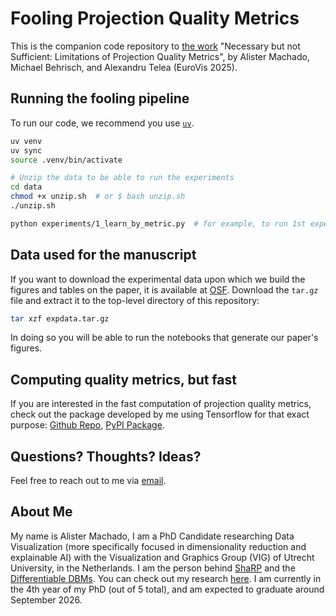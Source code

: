 # Fooling Projection Quality Metrics

This is the companion code repository to [the work](https://doi.org/10.1111/cgf.70101) "Necessary but not Sufficient: Limitations of Projection Quality Metrics", by Alister Machado, Michael Behrisch, and Alexandru Telea (EuroVis 2025).

## Running the fooling pipeline

To run our code, we recommend you use [`uv`](https://github.com/astral-sh/uv).

```sh
uv venv
uv sync
source .venv/bin/activate

# Unzip the data to be able to run the experiments
cd data
chmod +x unzip.sh  # or $ bash unzip.sh
./unzip.sh

python experiments/1_learn_by_metric.py  # for example, to run 1st experiment.
```

## Data used for the manuscript

If you want to download the experimental data upon which we build the figures and tables on the paper, it is available at [OSF](https://osf.io/9n6fs/?view_only=ca0a2b34f04e4335961b9481f3101ada). Download the `tar.gz` file and extract it to the top-level directory of this repository:

```sh
tar xzf expdata.tar.gz
```

In doing so you will be able to run the notebooks that generate our paper's figures.

## Computing quality metrics, but fast

If you are interested in the fast computation of projection quality metrics, check out the package developed by me using Tensorflow for that exact purpose: [Github Repo](https://github.com/amreis/tf-projection-qm), [PyPI Package](https://pypi.org/p/tensorflow-projection-qm).


## Questions? Thoughts? Ideas?

Feel free to reach out to me via [email](mailto:a.machadodosreis@uu.nl).

## About Me

My name is Alister Machado, I am a PhD Candidate researching Data Visualization (more specifically focused in dimensionality reduction and explainable AI) with the Visualization and Graphics Group (VIG) of Utrecht University, in the Netherlands. I am the person behind [ShaRP](https://github.com/amreis/sharp) and the [Differentiable DBMs](https://github.com/amreis/differentiable-dbm). You can check out my research [here](https://scholar.google.com.br/citations?user=WVXX6mYAAAAJ&hl=en). I am currently in the 4th year of my PhD (out of 5 total), and am expected to graduate around September 2026.
